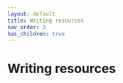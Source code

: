 ```yaml
---
layout: default
title: Writing resources
nav_order: 3
has_children: true
---
```


# Writing resources
